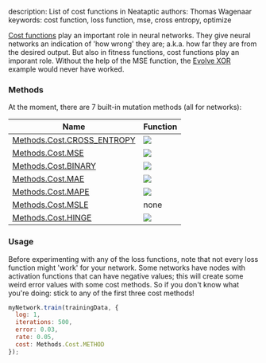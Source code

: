 description: List of cost functions in Neataptic
authors: Thomas Wagenaar
keywords: cost function, loss function, mse, cross entropy, optimize

[Cost functions](https://en.wikipedia.org/wiki/Loss_functions_for_classification) play an important role in neural networks. They give neural networks an indication of 'how wrong' they are; a.k.a. how far they are from the desired output. But also in fitness functions, cost functions play an imporant role. Without the help of the MSE function, the [Evolve XOR](https://wagenaartje.github.io/neataptic/articles/evolvexor/) example would never have worked.

### Methods

At the moment, there are 7 built-in mutation methods (all for networks):

Name | Function |
---- | ------ |
[Methods.Cost.CROSS_ENTROPY](http://neuralnetworksanddeeplearning.com/chap3.html#the_cross-entropy_cost_function) | ![](https://wikimedia.org/api/rest_v1/media/math/render/svg/106c195cc961bd026ad949ad5ff89f3cde845e2c)
[Methods.Cost.MSE](https://en.wikipedia.org/wiki/Mean_squared_error) | ![](https://wikimedia.org/api/rest_v1/media/math/render/svg/67b9ac7353c6a2710e35180238efe54faf4d9c15)
[Methods.Cost.BINARY](https://link.springer.com/referenceworkentry/10.1007%2F978-0-387-30164-8_884) | ![](https://wikimedia.org/api/rest_v1/media/math/render/svg/aa1123a619eb4566439c92655d3f6331aa69c1d1)
[Methods.Cost.MAE](https://en.wikipedia.org/wiki/Mean_absolute_error) | ![](https://wikimedia.org/api/rest_v1/media/math/render/svg/3ef87b78a9af65e308cf4aa9acf6f203efbdeded)
[Methods.Cost.MAPE](https://en.wikipedia.org/wiki/Mean_absolute_percentage_error) | ![](https://wikimedia.org/api/rest_v1/media/math/render/svg/b2557e2cbee5f1cbf3c9b474878df86d1e74189a)
[Methods.Cost.MSLE](none) | none
[Methods.Cost.HINGE](https://en.wikipedia.org/wiki/Hinge_loss) | ![](https://wikimedia.org/api/rest_v1/media/math/render/svg/a5f42d461f1a28b27438e8f1641e042ff2e40102)

### Usage
Before experimenting with any of the loss functions, note that not every loss function might 'work' for your network. Some networks have nodes with activation functions that can have negative values; this will create some weird error values with some cost methods. So if you don't know what you're doing: stick to any of the first three cost methods!


```javascript
myNetwork.train(trainingData, {
  log: 1,
  iterations: 500,
  error: 0.03,
  rate: 0.05,
  cost: Methods.Cost.METHOD
});
```
